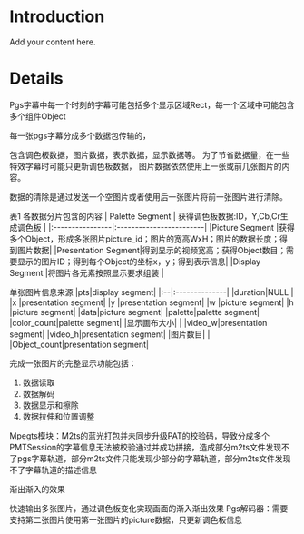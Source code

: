 # Introduction #

Add your content here.


# Details #

Pgs字幕中每一个时刻的字幕可能包括多个显示区域Rect，每一个区域中可能包含多个组件Object

每一张pgs字幕分成多个数据包传输的，

包含调色板数据，图片数据，表示数据，显示数据等。
为了节省数据量，在一些特效字幕时可能只更新调色板数据，
图片数据依然使用上一张或前几张图片的内容。

数据的清除是通过发送一个空图片或者使用后一张图片将前一张图片进行清除。

表1 各数据分片包含的内容
| Palette Segment | 获得调色板数据:ID，Y,Cb,Cr生成调色板 |
|:----------------|:------------------------|
|Picture Segment  |获得多个Object，形成多张图片picture\_id；图片的宽高WxH；图片的数据长度；得到图片数据|
|Presentation Segment|得到显示的视频宽高；获得Object数目；需要显示的图片ID；得到每个Object的坐标x，y；得到表示信息|
|Display Segment  |将图片各元素按照显示要求组装           |

单张图片信息来源
|pts|display segment|
|:--|:--------------|
|duration|NULL           |
|x  |presentation segment|
|y  |presentation segment|
|w  |picture segment|
|h  |picture segment|
|data|picture segment|
|palette|palette segment|
|color\_count|palette segment|
|显示画布大小|               |
|video\_w|presentation segment|
|video\_h|presentation segment|
|图片数目|               |
|Object\_count|presentation segment|


完成一张图片的完整显示功能包括：
  1. 数据读取
  1. 数据解码
  1. 数据显示和擦除
  1. 数据拉伸和位置调整

Mpegts模块：M2ts的蓝光打包并未同步升级PAT的校验码，导致分成多个PMTSession的字幕信息无法被校验通过并成功拼接，造成部分m2ts文件发现不了pgs字幕轨道，部分m2ts文件只能发现少部分的字幕轨道，部分m2ts文件发现不了字幕轨道的描述信息

渐出渐入的效果

快速输出多张图片，通过调色板变化实现画面的渐入渐出效果
Pgs解码器：需要支持第二张图片使用第一张图片的picture数据，只更新调色板信息